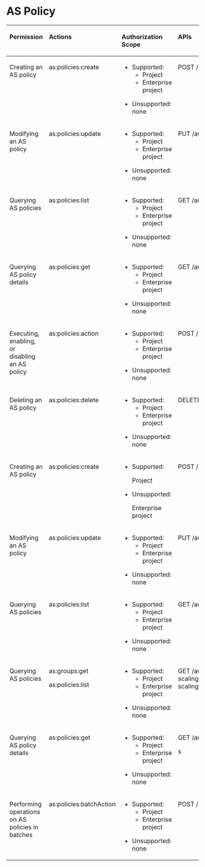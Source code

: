# AS Policy<a name="EN-US_TOPIC_0120434956"></a>

<a name="table1169817313568"></a>
<table><thead align="left"><tr id="row1669883115561"><th class="cellrowborder" valign="top" width="18.81188118811881%" id="mcps1.1.5.1.1"><p id="p57088391710"><a name="p57088391710"></a><a name="p57088391710"></a><strong id="b1788213392168"><a name="b1788213392168"></a><a name="b1788213392168"></a>Permission</strong></p>
</th>
<th class="cellrowborder" valign="top" width="16.831683168316832%" id="mcps1.1.5.1.2"><p id="p17522185717013"><a name="p17522185717013"></a><a name="p17522185717013"></a><strong id="b14103124271614"><a name="b14103124271614"></a><a name="b14103124271614"></a>Actions</strong></p>
</th>
<th class="cellrowborder" valign="top" width="33.663366336633665%" id="mcps1.1.5.1.3"><p id="p36609120137"><a name="p36609120137"></a><a name="p36609120137"></a><strong id="b1551010447164"><a name="b1551010447164"></a><a name="b1551010447164"></a>Authorization Scope</strong></p>
</th>
<th class="cellrowborder" valign="top" width="30.693069306930692%" id="mcps1.1.5.1.4"><p id="p9124185916617"><a name="p9124185916617"></a><a name="p9124185916617"></a><strong id="b3831154571618"><a name="b3831154571618"></a><a name="b3831154571618"></a>APIs</strong></p>
</th>
</tr>
</thead>
<tbody><tr id="row126986314564"><td class="cellrowborder" valign="top" width="18.81188118811881%" headers="mcps1.1.5.1.1 "><p id="p124818817137"><a name="p124818817137"></a><a name="p124818817137"></a>Creating an AS policy</p>
</td>
<td class="cellrowborder" valign="top" width="16.831683168316832%" headers="mcps1.1.5.1.2 "><p id="p569833155616"><a name="p569833155616"></a><a name="p569833155616"></a>as:policies:create</p>
</td>
<td class="cellrowborder" valign="top" width="33.663366336633665%" headers="mcps1.1.5.1.3 "><a name="ul19673454131111"></a><a name="ul19673454131111"></a><ul id="ul19673454131111"><li>Supported:<a name="ul1467414544117"></a><a name="ul1467414544117"></a><ul id="ul1467414544117"><li>Project</li><li>Enterprise project</li></ul>
</li></ul>
<a name="ul166751547118"></a><a name="ul166751547118"></a><ul id="ul166751547118"><li>Unsupported: none</li></ul>
</td>
<td class="cellrowborder" valign="top" width="30.693069306930692%" headers="mcps1.1.5.1.4 "><p id="p11698931175612"><a name="p11698931175612"></a><a name="p11698931175612"></a>POST /autoscaling-api/v1/{project_id}/scaling_policy</p>
</td>
</tr>
<tr id="row14698163120569"><td class="cellrowborder" valign="top" width="18.81188118811881%" headers="mcps1.1.5.1.1 "><p id="p132487814137"><a name="p132487814137"></a><a name="p132487814137"></a>Modifying an AS policy</p>
</td>
<td class="cellrowborder" valign="top" width="16.831683168316832%" headers="mcps1.1.5.1.2 "><p id="p669819314569"><a name="p669819314569"></a><a name="p669819314569"></a>as:policies:update</p>
</td>
<td class="cellrowborder" valign="top" width="33.663366336633665%" headers="mcps1.1.5.1.3 "><a name="ul0561951161513"></a><a name="ul0561951161513"></a><ul id="ul0561951161513"><li>Supported:<a name="ul135825117154"></a><a name="ul135825117154"></a><ul id="ul135825117154"><li>Project</li><li>Enterprise project</li></ul>
</li></ul>
<a name="ul2601351121518"></a><a name="ul2601351121518"></a><ul id="ul2601351121518"><li>Unsupported: none</li></ul>
</td>
<td class="cellrowborder" valign="top" width="30.693069306930692%" headers="mcps1.1.5.1.4 "><p id="p86986312569"><a name="p86986312569"></a><a name="p86986312569"></a>PUT /autoscaling-api/v1/{project_id}/scaling_policy/{scaling_policy_id}</p>
</td>
</tr>
<tr id="row1069863195615"><td class="cellrowborder" valign="top" width="18.81188118811881%" headers="mcps1.1.5.1.1 "><p id="p824813812135"><a name="p824813812135"></a><a name="p824813812135"></a>Querying AS policies</p>
</td>
<td class="cellrowborder" valign="top" width="16.831683168316832%" headers="mcps1.1.5.1.2 "><p id="p1269893119568"><a name="p1269893119568"></a><a name="p1269893119568"></a>as:policies:list</p>
</td>
<td class="cellrowborder" valign="top" width="33.663366336633665%" headers="mcps1.1.5.1.3 "><a name="ul97965417158"></a><a name="ul97965417158"></a><ul id="ul97965417158"><li>Supported:<a name="ul1881195410154"></a><a name="ul1881195410154"></a><ul id="ul1881195410154"><li>Project</li><li>Enterprise project</li></ul>
</li></ul>
<a name="ul1584754161519"></a><a name="ul1584754161519"></a><ul id="ul1584754161519"><li>Unsupported: none</li></ul>
</td>
<td class="cellrowborder" valign="top" width="30.693069306930692%" headers="mcps1.1.5.1.4 "><p id="p20698731115613"><a name="p20698731115613"></a><a name="p20698731115613"></a>GET /autoscaling-api/v1/{project_id}/scaling_policy/{scaling_group_id}/list</p>
</td>
</tr>
<tr id="row369863111566"><td class="cellrowborder" valign="top" width="18.81188118811881%" headers="mcps1.1.5.1.1 "><p id="p12248158151311"><a name="p12248158151311"></a><a name="p12248158151311"></a>Querying AS policy details</p>
</td>
<td class="cellrowborder" valign="top" width="16.831683168316832%" headers="mcps1.1.5.1.2 "><p id="p8698183135619"><a name="p8698183135619"></a><a name="p8698183135619"></a>as:policies:get</p>
</td>
<td class="cellrowborder" valign="top" width="33.663366336633665%" headers="mcps1.1.5.1.3 "><a name="ul1791955521519"></a><a name="ul1791955521519"></a><ul id="ul1791955521519"><li>Supported:<a name="ul69213551159"></a><a name="ul69213551159"></a><ul id="ul69213551159"><li>Project</li><li>Enterprise project</li></ul>
</li></ul>
<a name="ul59241555191513"></a><a name="ul59241555191513"></a><ul id="ul59241555191513"><li>Unsupported: none</li></ul>
</td>
<td class="cellrowborder" valign="top" width="30.693069306930692%" headers="mcps1.1.5.1.4 "><p id="p106981631175618"><a name="p106981631175618"></a><a name="p106981631175618"></a>GET /autoscaling-api/v1/{project_id}/scaling_policy/{scaling_policy_id}</p>
</td>
</tr>
<tr id="row1269843120568"><td class="cellrowborder" valign="top" width="18.81188118811881%" headers="mcps1.1.5.1.1 "><p id="p1124819851317"><a name="p1124819851317"></a><a name="p1124819851317"></a>Executing, enabling, or disabling an AS policy</p>
</td>
<td class="cellrowborder" valign="top" width="16.831683168316832%" headers="mcps1.1.5.1.2 "><p id="p2069813165620"><a name="p2069813165620"></a><a name="p2069813165620"></a>as:policies:action</p>
</td>
<td class="cellrowborder" valign="top" width="33.663366336633665%" headers="mcps1.1.5.1.3 "><a name="ul8389115813152"></a><a name="ul8389115813152"></a><ul id="ul8389115813152"><li>Supported:<a name="ul6390155821518"></a><a name="ul6390155821518"></a><ul id="ul6390155821518"><li>Project</li><li>Enterprise project</li></ul>
</li></ul>
<a name="ul4393158131519"></a><a name="ul4393158131519"></a><ul id="ul4393158131519"><li>Unsupported: none</li></ul>
</td>
<td class="cellrowborder" valign="top" width="30.693069306930692%" headers="mcps1.1.5.1.4 "><p id="p17698153111564"><a name="p17698153111564"></a><a name="p17698153111564"></a>POST /autoscaling-api/v1/{project_id}/scaling_policy/{scaling_policy_id}/action</p>
</td>
</tr>
<tr id="row3698431185616"><td class="cellrowborder" valign="top" width="18.81188118811881%" headers="mcps1.1.5.1.1 "><p id="p112496819132"><a name="p112496819132"></a><a name="p112496819132"></a>Deleting an AS policy</p>
</td>
<td class="cellrowborder" valign="top" width="16.831683168316832%" headers="mcps1.1.5.1.2 "><p id="p12698131195614"><a name="p12698131195614"></a><a name="p12698131195614"></a>as:policies:delete</p>
</td>
<td class="cellrowborder" valign="top" width="33.663366336633665%" headers="mcps1.1.5.1.3 "><a name="ul685881111620"></a><a name="ul685881111620"></a><ul id="ul685881111620"><li>Supported:<a name="ul19859191121610"></a><a name="ul19859191121610"></a><ul id="ul19859191121610"><li>Project</li><li>Enterprise project</li></ul>
</li></ul>
<a name="ul188621714161"></a><a name="ul188621714161"></a><ul id="ul188621714161"><li>Unsupported: none</li></ul>
</td>
<td class="cellrowborder" valign="top" width="30.693069306930692%" headers="mcps1.1.5.1.4 "><p id="p46981831205611"><a name="p46981831205611"></a><a name="p46981831205611"></a>DELETE /autoscaling-api/v1/{project_id}/scaling_policy/{scaling_policy_id}</p>
</td>
</tr>
<tr id="row1269873165613"><td class="cellrowborder" valign="top" width="18.81188118811881%" headers="mcps1.1.5.1.1 "><p id="p122493821312"><a name="p122493821312"></a><a name="p122493821312"></a>Creating an AS policy</p>
</td>
<td class="cellrowborder" valign="top" width="16.831683168316832%" headers="mcps1.1.5.1.2 "><p id="p1869863111562"><a name="p1869863111562"></a><a name="p1869863111562"></a>as:policies:create</p>
</td>
<td class="cellrowborder" valign="top" width="33.663366336633665%" headers="mcps1.1.5.1.3 "><a name="ul1228018457215"></a><a name="ul1228018457215"></a><ul id="ul1228018457215"><li>Supported:<p id="p1328194519210"><a name="p1328194519210"></a><a name="p1328194519210"></a>Project</p>
</li></ul>
<a name="ul1728210451429"></a><a name="ul1728210451429"></a><ul id="ul1728210451429"><li>Unsupported:<p id="p14284164515217"><a name="p14284164515217"></a><a name="p14284164515217"></a>Enterprise project</p>
</li></ul>
</td>
<td class="cellrowborder" valign="top" width="30.693069306930692%" headers="mcps1.1.5.1.4 "><p id="p16698183111564"><a name="p16698183111564"></a><a name="p16698183111564"></a>POST /autoscaling-api/v2/{project_id}/scaling_policy</p>
</td>
</tr>
<tr id="row1569843113565"><td class="cellrowborder" valign="top" width="18.81188118811881%" headers="mcps1.1.5.1.1 "><p id="p4249781138"><a name="p4249781138"></a><a name="p4249781138"></a>Modifying an AS policy</p>
</td>
<td class="cellrowborder" valign="top" width="16.831683168316832%" headers="mcps1.1.5.1.2 "><p id="p1669883113567"><a name="p1669883113567"></a><a name="p1669883113567"></a>as:policies:update</p>
</td>
<td class="cellrowborder" valign="top" width="33.663366336633665%" headers="mcps1.1.5.1.3 "><a name="ul164564962918"></a><a name="ul164564962918"></a><ul id="ul164564962918"><li>Supported:<a name="ul1646144932913"></a><a name="ul1646144932913"></a><ul id="ul1646144932913"><li>Project</li><li>Enterprise project</li></ul>
</li></ul>
<a name="ul8650174912295"></a><a name="ul8650174912295"></a><ul id="ul8650174912295"><li>Unsupported: none</li></ul>
</td>
<td class="cellrowborder" valign="top" width="30.693069306930692%" headers="mcps1.1.5.1.4 "><p id="p186981331175620"><a name="p186981331175620"></a><a name="p186981331175620"></a>PUT /autoscaling-api/v2/{project_id}/scaling_policy/{scaling_policy_id}</p>
</td>
</tr>
<tr id="row3698631195614"><td class="cellrowborder" valign="top" width="18.81188118811881%" headers="mcps1.1.5.1.1 "><p id="p1124948161317"><a name="p1124948161317"></a><a name="p1124948161317"></a>Querying AS policies</p>
</td>
<td class="cellrowborder" valign="top" width="16.831683168316832%" headers="mcps1.1.5.1.2 "><p id="p196981031165619"><a name="p196981031165619"></a><a name="p196981031165619"></a>as:policies:list</p>
</td>
<td class="cellrowborder" valign="top" width="33.663366336633665%" headers="mcps1.1.5.1.3 "><a name="ul534265312918"></a><a name="ul534265312918"></a><ul id="ul534265312918"><li>Supported:<a name="ul2344145382919"></a><a name="ul2344145382919"></a><ul id="ul2344145382919"><li>Project</li><li>Enterprise project</li></ul>
</li></ul>
<a name="ul23519535291"></a><a name="ul23519535291"></a><ul id="ul23519535291"><li>Unsupported: none</li></ul>
</td>
<td class="cellrowborder" valign="top" width="30.693069306930692%" headers="mcps1.1.5.1.4 "><p id="p1969810318566"><a name="p1969810318566"></a><a name="p1969810318566"></a>GET /autoscaling-api/v2/{project_id}/scaling_policy/{scaling_resource_id}/list</p>
</td>
</tr>
<tr id="row1047211305165"><td class="cellrowborder" valign="top" width="18.81188118811881%" headers="mcps1.1.5.1.1 "><p id="p885514016169"><a name="p885514016169"></a><a name="p885514016169"></a>Querying AS policies</p>
</td>
<td class="cellrowborder" valign="top" width="16.831683168316832%" headers="mcps1.1.5.1.2 "><p id="p125127513217"><a name="p125127513217"></a><a name="p125127513217"></a>as:groups:get</p>
<p id="p138561040111617"><a name="p138561040111617"></a><a name="p138561040111617"></a>as:policies:list</p>
</td>
<td class="cellrowborder" valign="top" width="33.663366336633665%" headers="mcps1.1.5.1.3 "><a name="ul1888125611292"></a><a name="ul1888125611292"></a><ul id="ul1888125611292"><li>Supported:<a name="ul0883195613294"></a><a name="ul0883195613294"></a><ul id="ul0883195613294"><li>Project</li><li>Enterprise project</li></ul>
</li></ul>
<a name="ul118861056172919"></a><a name="ul118861056172919"></a><ul id="ul118861056172919"><li>Unsupported: none</li></ul>
</td>
<td class="cellrowborder" valign="top" width="30.693069306930692%" headers="mcps1.1.5.1.4 "><p id="p497022510534"><a name="p497022510534"></a><a name="p497022510534"></a>GET /autoscaling-api/v2/{project_id}/scaling_policy{? scaling_resource_id, scaling_resource_type ,scaling_policy_name, scaling_policy_id,scaling_policy_type,start_number,limit,sort_by,order,enterprise_project_id}</p>
</td>
</tr>
<tr id="row669853195615"><td class="cellrowborder" valign="top" width="18.81188118811881%" headers="mcps1.1.5.1.1 "><p id="p62494815132"><a name="p62494815132"></a><a name="p62494815132"></a>Querying AS policy details</p>
</td>
<td class="cellrowborder" valign="top" width="16.831683168316832%" headers="mcps1.1.5.1.2 "><p id="p1169853145613"><a name="p1169853145613"></a><a name="p1169853145613"></a>as:policies:get</p>
</td>
<td class="cellrowborder" valign="top" width="33.663366336633665%" headers="mcps1.1.5.1.3 "><a name="ul1140330183014"></a><a name="ul1140330183014"></a><ul id="ul1140330183014"><li>Supported:<a name="ul114070014306"></a><a name="ul114070014306"></a><ul id="ul114070014306"><li>Project</li><li>Enterprise project</li></ul>
</li></ul>
<a name="ul18410160103010"></a><a name="ul18410160103010"></a><ul id="ul18410160103010"><li>Unsupported: none</li></ul>
</td>
<td class="cellrowborder" valign="top" width="30.693069306930692%" headers="mcps1.1.5.1.4 "><p id="p9698113115563"><a name="p9698113115563"></a><a name="p9698113115563"></a>GET /autoscaling-api/v2/{project_id}/scaling_policy/{scaling_policy_id}</p>
<p id="p83161735163419"><a name="p83161735163419"></a><a name="p83161735163419"></a>s</p>
</td>
</tr>
<tr id="row56513461142"><td class="cellrowborder" valign="top" width="18.81188118811881%" headers="mcps1.1.5.1.1 "><p id="p72491587135"><a name="p72491587135"></a><a name="p72491587135"></a>Performing operations on AS policies in batches</p>
</td>
<td class="cellrowborder" valign="top" width="16.831683168316832%" headers="mcps1.1.5.1.2 "><p id="p265184619417"><a name="p265184619417"></a><a name="p265184619417"></a>as:policies:batchAction</p>
</td>
<td class="cellrowborder" valign="top" width="33.663366336633665%" headers="mcps1.1.5.1.3 "><a name="ul1964063113014"></a><a name="ul1964063113014"></a><ul id="ul1964063113014"><li>Supported:<a name="ul3642183173016"></a><a name="ul3642183173016"></a><ul id="ul3642183173016"><li>Project</li><li>Enterprise project</li></ul>
</li></ul>
<a name="ul1064683183014"></a><a name="ul1064683183014"></a><ul id="ul1064683183014"><li>Unsupported: none</li></ul>
</td>
<td class="cellrowborder" valign="top" width="30.693069306930692%" headers="mcps1.1.5.1.4 "><p id="p665115468416"><a name="p665115468416"></a><a name="p665115468416"></a>POST /autoscaling-api/v1/{project_id}/scaling_policies/action</p>
</td>
</tr>
</tbody>
</table>

